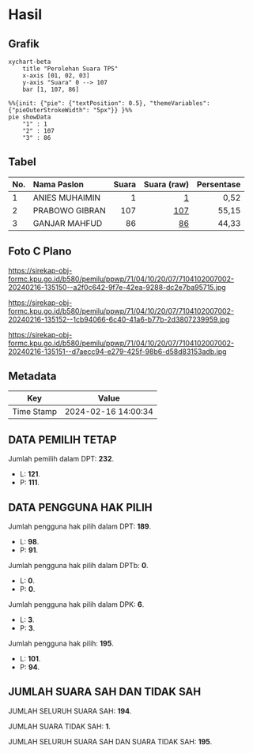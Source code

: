 # Hasil

## Grafik

```mermaid
xychart-beta
    title "Perolehan Suara TPS"
    x-axis [01, 02, 03]
    y-axis "Suara" 0 --> 107
    bar [1, 107, 86]
```

```mermaid
%%{init: {"pie": {"textPosition": 0.5}, "themeVariables": {"pieOuterStrokeWidth": "5px"}} }%%
pie showData
    "1" : 1
    "2" : 107
    "3" : 86
```

## Tabel

| No. | Nama Paslon    | Suara | Suara (raw) | Persentase |
|:--- |:-------------- | -----:| -----------:| ----------:|
| 1   | ANIES MUHAIMIN | 1     | [1][p-1]    | 0,52       |
| 2   | PRABOWO GIBRAN | 107   | [107][p-2]  | 55,15      |
| 3   | GANJAR MAHFUD  | 86    | [86][p-3]   | 44,33      |


[p-1]: https://github.com/gigit-pemilu/pemilu-2024-71-sulawesi-utara/blob/main/pilpres/hitung-suara/sub/71-sulawesi-utara/sub/04-kepulauan-talaud/sub/10-tampan'-amma/sub/2007-dapihe/sub/002-tps/sub/paslon-1.txt
[p-2]: https://github.com/gigit-pemilu/pemilu-2024-71-sulawesi-utara/blob/main/pilpres/hitung-suara/sub/71-sulawesi-utara/sub/04-kepulauan-talaud/sub/10-tampan'-amma/sub/2007-dapihe/sub/002-tps/sub/paslon-2.txt
[p-3]: https://github.com/gigit-pemilu/pemilu-2024-71-sulawesi-utara/blob/main/pilpres/hitung-suara/sub/71-sulawesi-utara/sub/04-kepulauan-talaud/sub/10-tampan'-amma/sub/2007-dapihe/sub/002-tps/sub/paslon-3.txt

## Foto C Plano

https://sirekap-obj-formc.kpu.go.id/b580/pemilu/ppwp/71/04/10/20/07/7104102007002-20240216-135150--a2f0c642-9f7e-42ea-9288-dc2e7ba95715.jpg

https://sirekap-obj-formc.kpu.go.id/b580/pemilu/ppwp/71/04/10/20/07/7104102007002-20240216-135152--1cb94066-6c40-41a6-b77b-2d3807239959.jpg

https://sirekap-obj-formc.kpu.go.id/b580/pemilu/ppwp/71/04/10/20/07/7104102007002-20240216-135151--d7aecc94-e279-425f-98b6-d58d83153adb.jpg


## Metadata

| Key        | Value               |
| ---------- | ------------------- |
| Time Stamp | 2024-02-16 14:00:34 |


## DATA PEMILIH TETAP

Jumlah pemilih dalam DPT: **232**.
 * L: **121**.
 * P: **111**.

## DATA PENGGUNA HAK PILIH

Jumlah pengguna hak pilih dalam DPT: **189**.
 * L: **98**.
 * P: **91**.

Jumlah pengguna hak pilih dalam DPTb: **0**.
 * L: **0**.
 * P: **0**.

Jumlah pengguna hak pilih dalam DPK: **6**.
 * L: **3**.
 * P: **3**.

Jumlah pengguna hak pilih: **195**.
 * L: **101**.
 * P: **94**.

## JUMLAH SUARA SAH DAN TIDAK SAH

JUMLAH SELURUH SUARA SAH: **194**.

JUMLAH SUARA TIDAK SAH: **1**.

JUMLAH SELURUH SUARA SAH DAN SUARA TIDAK SAH: **195**.


